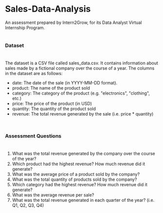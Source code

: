 # Sales-Data-Analysis
An assessment prepared by Intern2Grow, for its Data Analyst Virtual Internship Program.</br>
</br>

### Dataset</br>
#
The dataset is a CSV file called sales_data.csv. It contains information about sales made by a fictional company over the course of a year. The columns in the dataset are as follows:</br>

* date: The date of the sale (in YYYY-MM-DD format).
* product: The name of the product sold
* category: The category of the product (e.g. "electronics", "clothing", etc.)
* price: The price of the product (in USD)
* quantity: The quantity of the product sold
* revenue: The total revenue generated by the sale (i.e. price * quantity)
</br>

### Assessment Questions</br>
#
1. What was the total revenue generated by the company over the course of the year?</br>
2. Which product had the highest revenue? How much revenue did it generate?</br>
3. What was the average price of a product sold by the company?</br>
4. What was the total quantity of products sold by the company?</br>
5. Which category had the highest revenue? How much revenue did it generate?
6. What was the average revenue per sale?</br>
7. What was the total revenue generated in each quarter of the year? (i.e. Q1, Q2, Q3, Q4)
